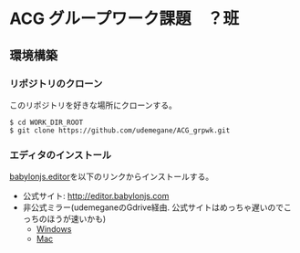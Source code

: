 # ACG グループワーク課題　？班

## 環境構築

### リポジトリのクローン

このリポジトリを好きな場所にクローンする。
```
$ cd WORK_DIR_ROOT
$ git clone https://github.com/udemegane/ACG_grpwk.git
```

### エディタのインストール

[babylonjs.editor](http://editor.babylonjs.com)を以下のリンクからインストールする。
 - 公式サイト: http://editor.babylonjs.com
 - 非公式ミラー(udemeganeのGdrive経由. 公式サイトはめっちゃ遅いのでこっちのほうが速いかも)
   - [Windows](https://drive.google.com/file/d/1-75nv2szsy4O7eOtMfUShfc5AwdO7n8Q/view?usp=sharing)
   - [Mac]()

 
